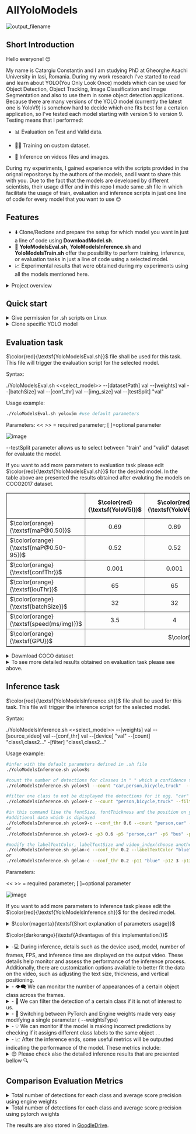 # AllYoloModels
![output_filename](https://github.com/CostiCatargiu/AllYoloModels/assets/70476115/a8979dcb-2bb6-4f15-b4f9-10b3f99a7452)



## Short Introduction
Hello everyone! 😊

My name is Catargiu Constantin and I am studying PhD at Gheorghe Asachi University in Iasi, Romania. During my work research I've started to read and learn about YOLO(You Only Look Once) models which can be used for Object Detection, Object  Tracking, Image Classification and Image Segmentation and also to use them in some object detection applications. Because there are many versions of the YOLO model (currently the latest one is YoloV9) is somehow hard to decide which one fits best for a certaion application, so I've tested each model starting with version 5 to version 9. Testing means that I performed:

  - 📊 Evaluation on Test and Valid data.
  
  - 🏋️‍♂️ Training on custom dataset.
  
  - 🧠 Inference on videos files and images.

During my experiments, I gained experience with the scripts provided in the orignal repositorys by the authors of the models, and I want to share this with you. Due to the fact that the models are developed by different scientists, their  usage differ and in this repo I made same .sh file in which facilitate the usage of train, evaluation and inference scripts in just one line of code for every model that you want to use 😊

## Features

- ⬇️ Clone/Reclone and prepare the setup for which model you want in just a line of code using **DownloadModel.sh**.
- 🔧 **YoloModelsEval.sh**, **YoloModelsInference.sh** and **YoloModelsTrain.sh** offer the possibility to perform training, inference, or evaluation tasks in just a line of code using a selected model.
- 📈  Experimental results that were obtained during my experiments using all the models mentioned here.

<details>
  <summary>Project overview</summary>
After this repository is cloned the structure of the project will look like in the images bellow with the mention that the **YoloModels** directory is empty because no model is cloned there.

![image](https://github.com/CostiCatargiu/AllYoloModels/assets/70476115/76f8e45a-f182-48ff-860e-bf4094b66c2b) ![image](https://github.com/CostiCatargiu/AllYoloModels/assets/70476115/4aab8c84-1748-40bc-a399-fdecd570a6eb)

</details>

## Quick start

<details>
    <summary>Give permission for .sh scripts on Linux</summary>

  ```bash
  chmod +X DownloadModel.sh
  chmod +X YoloModelsEval.sh
  chmod +X YoloModelsInference.sh
  chmod +X YoloModelsTrain.sh

  ```

</details>

<details>
  <summary>Clone specific YOLO model</summary>
  
  To clone a specifi yolo model $\color{magenta}{\textsf{DownloadModel.sh}}$ is used that requires on parameter from the list  $\color{orange}{\textsf{(yolov5, yolov6, yolov7, yolov8, yolov9)}}$.
  
  ```bash
  ./DownloadModel.sh yolov5
  ```

Notice that first you clone the model, $\color{magenta}{\textsf{requirements.txt}}$ for it will be also installed.
After the model is cloned it will appear in $\color{magenta}{\textsf{YoloModels}}$ directory. If the model is already there and the script is executed a message will appear and ask if we want to reclone or no.

![image](https://github.com/CostiCatargiu/AllYoloModels/assets/70476115/ac73a342-45ef-4668-a298-0d481387bc18)

</details>


## Evaluation task

 $\color{red}{\textsf{YoloModelsEval.sh}}$ file shall be used for this task. This file will trigger the evaluation script for the selected model.

Syntax:

./YoloModelsEval.sh  <<select_model>> --[datasetPath] val --[weights] val --[batchSize] val --[conf_thr] val --[img_size] val --[testSplit] "val"

Usage example:
  ```bash
 ./YoloModelsEval.sh yolov5m #use default parameters
```
Parameters: 
 << >> = required parameter; [ ]=optional parameter

 ![image](https://github.com/CostiCatargiu/AllYoloModels/assets/70476115/2cf3f3c5-df09-402a-9194-ace8c400eb05)

 --testSplit parameter allows us to select between "train" and "valid" dataset for evaluate the model.

If you want to add more parameters to evaluation task please edit $\color{red}{\textsf{YoloModelsEval.sh}}$ for the desired model. In the table above are presented the results obtained after evaluting the models on COCO2017 dataset.  

<table border="1">
  <tr>
    <th></th>
    <th align="center">$\color{red}{\textsf{YoloV5l}}$</th>
    <th align="center">$\color{red}{\textsf{YoloV6l}}$</th>
    <th align="center">$\color{red}{\textsf{YoloV7}}$</th>
    <th align="center">$\color{red}{\textsf{YoloV8l}}$</th>
    <th align="center">$\color{red}{\textsf{YoloV9-e}}$</th>
    <th align="center">$\color{red}{\textsf{YoloV9-gelan-e}}$</th>

  </tr>
  <tr>
    <td>$\color{orange}{\textsf{maP@0.50}}$</td>
    <td align="center">0.69</td>
    <td align="center">0.69</td>
    <td align="center">0.69</td>
    <td align="center">0.71</td>
    <td align="center">0.73</td>
    <td align="center">0.72</td>

  </tr>
    <tr>
    <td>$\color{orange}{\textsf{maP@0.50-95}}$</td>
    <td align="center">0.52</td>
    <td align="center">0.52</td>
    <td align="center">0.50</td>
    <td align="center">0.57</td>
    <td align="center">0.56</td>
    <td align="center">0.55</td>
    
  </tr>
  
  <tr>
    <td>$\color{orange}{\textsf{confThr}}$</td>
    <td align="center">0.001</td>
    <td align="center">0.001</td>
    <td align="center">0.001</td>
    <td align="center">0.001</td>
    <td align="center">0.001</td>
    <td align="center">0.001</td>

  </tr>
  <tr>
    <td>$\color{orange}{\textsf{iouThr}}$</td>
    <td align="center">65</td>
    <td align="center">65</td>
    <td align="center">65</td>
    <td align="center">65</td>
    <td align="center">65</td>
    <td align="center">65</td>
  </tr>
    <tr>
    <td>$\color{orange}{\textsf{batchSize}}$</td>
    <td align="center">32</td>
    <td align="center">32</td>
    <td align="center">32</td>
    <td align="center">32</td>
    <td align="center">32</td>
    <td align="center">32</td>
  </tr>
    <tr>
    <td>$\color{orange}{\textsf{speed(ms/img)}}$</td>
    <td align="center">3.5</td>
    <td align="center">4</td>
    <td align="center">4.4</td>
    <td align="center">4</td>
    <td align="center">9.2</td>
    <td align="center">8</td>

  </tr>
  <tr>
    <td>$\color{orange}{\textsf{GPU}}$</td>
    <td colspan="7" align="center" >$\color{green}{\textsf{NVIDIA GeForce RTX 4090, 24209MiB}}$</td>
  </tr>
  
</table>

<details>
  <summary>Dowmload COCO dataset</summary>

To download COCO dataset you can use $\color{red}{\textsf{Utility/DatasetDownloadScripts/getcoco.sh}}$ .

The dataset will be downloaded in $\color{red}{\textsf{Utility/COCOdatasets}}$.

Please note that the labels for the testing set are not available, or at least I didn't find them. Another observation is that for YoloV6, we need to use bounding box format labels instead of polygon format labels for the evaluation task.

In the **get_coco.sh** script, we can select between downloading the train, test, valid, and segment data. By default, all datasets will be downloaded.

The YAML file for COCO dataset is located at path $\color{red}{\textsf{Utility/YAMLconfigs/coco.yaml}}$

Dataset size is around 27GB ( 5000 valid images, 40 670 test images and 118 287 train images)
</details>

<details>
  <summary>To see more detailed results obtained on evaluation task please see above.</summary>


<details>
  <summary>Evaluation on COCO dataset using yolov5l </summary>

![image](https://github.com/CostiCatargiu/AllYoloModels/assets/70476115/3993b392-1120-480a-ade3-823087e5e1e1)


</details>

<details>
  <summary>Evaluation on COCO dataset using yolov6l </summary>

![image](https://github.com/CostiCatargiu/AllYoloModels/assets/70476115/b001d8d6-bff8-4a23-bb70-bebd7420bd96)

![image](https://github.com/CostiCatargiu/AllYoloModels/assets/70476115/46c44ab4-03b2-4313-bbc9-44ec6ba20c53)

</details>


<details>
  <summary>Evaluation on COCO dataset using yolov7 </summary>

![image](https://github.com/CostiCatargiu/AllYoloModels/assets/70476115/5eb42bbf-2647-4fa3-b9b6-e17b928d34ea)

![image](https://github.com/CostiCatargiu/AllYoloModels/assets/70476115/b73ccf56-b06d-484b-ab70-ec0ea560dfaf)

</details>


<details>
  <summary>Evaluation on COCO dataset using yolov8l </summary>
  
  ![image](https://github.com/CostiCatargiu/AllYoloModels/assets/70476115/df790ffa-62d5-4ccf-a07d-6943d733b5f7)

![image](https://github.com/CostiCatargiu/AllYoloModels/assets/70476115/069538f6-fa61-462f-bcb9-f95a871dca38)


</details>

<details>
  <summary>Evaluation on COCO dataset using yolov9-e </summary>

![image](https://github.com/CostiCatargiu/AllYoloModels/assets/70476115/cb58d821-0462-4c93-93f6-e110cdf0582e)

</details>

<details>
  <summary>Evaluation on COCO dataset using yolov9_gelan-e </summary>

![image](https://github.com/CostiCatargiu/AllYoloModels/assets/70476115/451f47b8-ca6a-40b8-ac9b-5e5ef451738f)

</details>

</details>

## Inference task

 $\color{red}{\textsf{YoloModelsInference.sh}}$ file shall be used for this task. This file will trigger the inference script for the selected model.

Syntax:

./YoloModelsInference.sh  <<select_model>> --[weights] val --[source_video] val --[conf_thr] val --[device] "val" --[count] "class1,class2..." -[filter] "class1,class2..."

Usage example:
  ```bash
#infer with the default parameters defined in .sh file
 ./YoloModelsInference.sh yolov8s

 #count the number of detections for classes in " " which a confidence threshold of 0.5
 ./YoloModelsInference.sh yolov5l --count "car,person,bicycle,truck"  --conf_thr 0.5

#filter one class to not be displayed the detections for it egg. "car" class
 ./YoloModelsInference.sh yolov9-c --count "person,bicycle,truck" --filter "car"  --conf_thr 0.5

#in this command line the fontSize, fontThickness and the position on y_axes are configured for a better appearence in the image of the
#additional data which is diplayed 
./YoloModelsInference.sh yolov9-c --conf_thr 0.6 --count "person,car" --filter "bus" --fontSize 1 --fontThickness 3 --ypos 50
or
./YoloModelsInference.sh yolov9-c -p3 0.6 -p5 "person,car" -p6 "bus" -p7 1 -p8 3 -p9 50

#modify the labelTextColor, labelTextSize and video_index(choose another video for inference from the list)
./YoloModelsInference.sh gelan-c --conf_thr 0.2 --labelTextColor "blue" --labelTextSize 3 --video_index 4
or
./YoloModelsInference.sh gelan-c --conf_thr 0.2 -p11 "blue" -p12 3 -p13 4

```
Parameters: 

 << >> = required parameter; [ ]=optional parameter
 
![image](https://github.com/CostiCatargiu/AllYoloModels/assets/70476115/c67eaced-bf55-413e-9ad3-b2e68eba63f4)

If you want to add more parameters to inference task please edit the $\color{red}{\textsf{YoloModelsInference.sh}}$ for the desired model.


<details>
  <summary>$\color{magenta}{\textsf{Short explanation of parameters usage}}$</summary>
  

The image above shows a variety of parameters available for selection, depending on what we aim to achieve in the inference task.
1. $\color{orange}{\textsf{model}}$: the only mandatory parameter required to initiate the inference process. It specifies the version of the YOLO model to be used for the inference task. The available options for this parameter are shown in the image above. All subsequent parameters are optional, and default values will be used if they are not provided.
   
2. $\color{orange}{\textsf{-p1 || --weights}}$: This parameter specifies the path to the weights that wiil be used for the inference. Default value for this:  $\color{blue}{\textsf{/ExperimentalResults/YoloV.../weights/<model>.pt}}$.

3. $\color{orange}{\textsf{p2 || --source video}}$: This parameter specifies the path to the video that will be used for inference. To simplify the selection of the desired video for inference, all files have been placed in a specific directory. From there, one can choose a video by indicating its index in the list (the image above displays all my test videos along with their respective indexes). The index of the video is specified using the next parameter.

4. $\color{orange}{\textsf{-p3 || --video index}}$: This parameter is used to indicate the list index of the video that will be used for inference.

5. $\color{orange}{\textsf{-p4 || --conf thr}}$: This parameter is used to set the cofindence threshold for the detection. Will be processed only the predictions with a precision greater than this threshold.

6. $\color{orange}{\textsf{-p5 || --device}}$: This parameter indicates the devide which will be used for the inference. We can choose 0 for GPU or "cpu".

7. $\color{orange}{\textsf{-p6 || --count}}$: This parameter is essentially a list where you can specify certain classes that the model was trained on. Using this parameter allows you to count and display the number of detections for the specified classes in each frame. By default this option is disabled.

8. $\color{orange}{\textsf{-p7 || --filter}}$: This parameter is essentially a list where you can specify certain classes that the model was trained on. Using this parameter allows you to exclude the specified classes from being displayed in the inference output. By default, this option is disabled.

9. $\color{orange}{\textsf{-p8 || --fontSize}}$: This parameter allows you to configure the text dimensions of the information displayed during video inference. This is useful because video resolutions can vary, and the text may be too small or too large depending on the resolution.

10. $\color{orange}{\textsf{-p9 || --fontThickness}}$: Similar to the previous parameter.

11.  $\color{orange}{\textsf{-p10 || --ypos}}$: This parameter is related to -p8 and -p9 and allows you to modify the distance between lines of displayed information to better fit within the image.

12. $\color{orange}{\textsf{-p11 || --thr metric}}$: This parameter sets a threshold for the metrics calculated after the inference process, based on the number of predictions per class and their confidence levels. Upon completion of the inference, a txt file with two tables will be generated: one displaying the number of predictions and their average precision for each class with a confidence greater than this threshold, and a second table with the same information for predictions with a confidence below this threshold.

13. $\color{orange}{\textsf{-p12 || --labelTextColor}}$: This parameter allows you to change the label text color, which can be useful when the text color is hard to distinguish from the background.

14. $\color{orange}{\textsf{-p13 || --labelTextSize}}$: This parameter allows you to adjust the label text size, which can be useful for different video resolutions where the text on certain labels may not be clearly visible.

</details>

$\color{darkorange}{\textsf{Advantages of this implementation:}}$

<details>
  <summary> -💻 During inference, details such as the device used, model, number of frames, FPS, and inference time are displayed on the output video. These details help monitor and assess the performance of the inference process. Additionally, there are customization options available to better fit the data on the video, such as adjusting the text size, thickness, and vertical positioning. </summary>

  ```bash
./YoloModelsInference.sh yolov8m --conf_thr 0.45 --count "car,person,bus,bicycle"  --labelTextColor "white" --fontSize 2 --fontThickness 2 --ypos 60 --video_index 15 --labelTextSize 2  --thr_metric 0.6
  ```
![image](https://github.com/CostiCatargiu/AllYoloModels/assets/70476115/ba75d996-1c6e-41bd-80de-42c3d3b9e0fd)

</details>


<details>
  <summary> - 👁️‍🗨️ We can monitor the number of appearances of a certain object class across the frames. </summary>
  
![image](https://github.com/CostiCatargiu/AllYoloModels/assets/70476115/a8d2612f-b584-48ff-8bc7-fb2da7ff501a)

</details>

  <details>
  <summary> - 🚫 We can filter the detection of a certain class if it is not of interest to us. </summary>
    
![image](https://github.com/CostiCatargiu/AllYoloModels/assets/70476115/22e8d381-8147-442e-a5b2-d47521270cc2)

</details>
  <details>
  <summary> - 🚀 Switching between PyTorch and Engine weights made  very easy modifying a single parameter ( --weightsType)  </summary>

  ```bash
#engine weights
./YoloModelsInference.sh yolov5m --video_index 1 --fontSize 1.8 --fontThickness 3 --ypos 50 --initialypos 20 --labelTextColor "white" --labelTextSize 6 --weightsType engine  --count "car,person,bicycle,bus,traffic light" 
 ```
![image](https://github.com/CostiCatargiu/AllYoloModels/assets/70476115/920384ff-3cab-4384-8bc7-3b82b62e5ec5)

  ```bash
#engine weights
./YoloModelsInference.sh yolov5m --video_index 1 --fontSize 1.8 --fontThickness 3 --ypos 50 --initialypos 20 --labelTextColor "white" --labelTextSize 6 --weightsType pytorch  --count "car,person,bicycle,bus,traffic light" 
 ```

![image](https://github.com/CostiCatargiu/AllYoloModels/assets/70476115/90b160c8-b631-48f5-935a-06eb5afaae64)

</details>

  <details>
  <summary> - 💡 We can monitor if the model is making incorrect predictions by checking if it assigns different class labels to the same object . . </summary>

Parameters:
 --nrCompareFrames=4 (default) 
 --boxSimilarity=5 (default)
 
In this example the model is making a missmatch between bycile and motorcycle.
  
![image](https://github.com/CostiCatargiu/AllYoloModels/assets/70476115/017ecffd-888c-417f-9743-0a8688b149b3)

![image](https://github.com/CostiCatargiu/AllYoloModels/assets/70476115/b41465e0-1e6b-4bbc-b100-062bb1176943)

![image](https://github.com/CostiCatargiu/AllYoloModels/assets/70476115/0c62f06b-3c2f-423e-be55-1d6e4d828640)

</details>
  <details>
  <summary>  - 📈 After the inference ends, some useful metrics will be outputted indicating the performance of the model. These metrics include: </summary>
    
    a. The total number of objects detected for all classes in the video.

    b. The total number of detections for each class over the frames.
        
    c. The average precision for each class over the frames.
    
    d. The average FramesPerSecond (FPS).

    e. The time for inference process.
These metrics are saved in TXT format and are automatically stored after each inference task at the following path: egg. $\color{darkorange}{\textsf{ExperimentalRresults/YoloV9/inferGelan/exp28/gelan-c.txt}}$

  <details>
  <summary> gelan-m.txt </summary>
    
![image](https://github.com/CostiCatargiu/AllYoloModels/assets/70476115/0dab65ca-873a-490c-9e65-b273d0ea7b97)
  </details>
  
  <details>
  <summary> yolov8m.txt </summary>
    
![image](https://github.com/CostiCatargiu/AllYoloModels/assets/70476115/f87050e1-6e49-4376-abe2-aa3a1aecdf16)

    
  </details>

  <details>
  <summary>yolov10b.txt </summary>
    
![image](https://github.com/CostiCatargiu/AllYoloModels/assets/70476115/c5bc660a-034c-48b6-af20-bc4e178e9eb0)
  </details>


Additionally, there's an option to create a separate TXT file that compares the results obtained from each model after inference.The key advantage of this new TXT file is that it structures the data into tables, enabling straightforward and efficient comparison of performance across different models. This tabular arrangement simplifies the analysis, allowing users to quickly assess and contrast the effectiveness of each model based on two metrics: average precision per class and total number of detection per class. This organized format is especially beneficial for identifying the most suitable model for specific tasks or environments.

To generate this new metric we need to follow 2 steps:
1. Put the .txt files that you want to compare at the following path: $\color{darkorange}{\textsf{ExperimentalResults/Metrics/}}$
2. Execute the .py script:  $\color{darkorange}{\textsf{Utils/Scripts/generatemetric.py}}$. The script will generate a $\color{darkorange}{\textsf{Utils/Scripts/metric.txt}}$ file that contains the compared data for the models selected. 

![image](https://github.com/CostiCatargiu/AllYoloModels/assets/70476115/b24d2eb6-a96e-4e34-ba1a-6bb5d1246747)


![image](https://github.com/CostiCatargiu/AllYoloModels/assets/70476115/b763f625-ee66-4279-853f-c3178e562459)


</details>


</details>

  <details>
  <summary> 😊 Please check also the detailed inference results that are presented bellow 🔍 </summary>

<details>
  <summary> Compariston between results obtained after inference on video using all 6 models </summary>

<table border="1">
  <tr>
    <th></th>
    <th align="center">$\color{red}{\textsf{classes}}$</th>
    <th align="center">$\color{red}{\textsf{YoloV5l}}$</th>
    <th align="center">$\color{red}{\textsf{YoloV6l}}$</th>
    <th align="center">$\color{red}{\textsf{YoloV7}}$</th>
    <th align="center">$\color{red}{\textsf{YoloV8l}}$</th>
    <th align="center">$\color{red}{\textsf{YoloV9-c}}$</th>
    <th align="center">$\color{red}{\textsf{YoloV9-gelan-c}}$</th>
  </tr>

  <tr>
    <td>$\color{orange}{\textsf{nrDetects}}$</td>
    <td>$\color{orange}{\textsf{person}}$</td>
    <td align="center">9779</td>
    <td align="center">10385</td>
    <td align="center">10962</td>
    <td align="center">9924</td>
    <td align="center">10009</td>
    <td align="center">13342</td>
  </tr>
    <tr>
    <td>$\color{orange}{\textsf{avgConf}}$</td>
    <td>$\color{orange}{\textsf{person}}$</td>
    <td align="center">0.55</td>
    <td align="center">0.67</td>
    <td align="center">0.57</td>
    <td align="center">0.68</td>
    <td align="center">0.58</td>
    <td align="center">0.59</td>
  </tr>
  <tr>
    <td>$\color{orange}{\textsf{nrDetects}}$</td>
    <td>$\color{orange}{\textsf{bicycle}}$</td>
    <td align="center">1909</td>
    <td align="center">1656</td>
    <td align="center">1984</td>
    <td align="center">1567</td>
    <td align="center">1361</td>
    <td align="center">2644</td>
  </tr>
    <tr>
    <td>$\color{orange}{\textsf{avgConf}}$</td>
    <td>$\color{orange}{\textsf{bicycle}}$</td>
    <td align="center">0.60</td>
    <td align="center">0.83</td>
    <td align="center">0.65</td>
    <td align="center">0.54</td>
    <td align="center">0.65</td>
    <td align="center">0.68</td>
  </tr>
  <tr>
    <td>$\color{orange}{\textsf{nrDetects}}$</td>
    <td>$\color{orange}{\textsf{car}}$</td>
    <td align="center">16668</td>
    <td align="center">14124</td>
    <td align="center">13396</td>
    <td align="center">13482</td>
    <td align="center">13514</td>
    <td align="center">15156</td>
  </tr>
    <tr>
    <td>$\color{orange}{\textsf{avgConf}}$</td>
    <td>$\color{orange}{\textsf{car}}$</td>
    <td align="center">0.71</td>
    <td align="center">0.70</td>
    <td align="center">0.76</td>
    <td align="center">0.75</td>
    <td align="center">0.74</td>
    <td align="center">0.76</td>
  </tr>
    <tr>
    <td>$\color{orange}{\textsf{nrDetects}}$</td>
    <td>$\color{orange}{\textsf{truck}}$</td>
    <td align="center">2586</td>
    <td align="center">4664</td>
    <td align="center">5880</td>
    <td align="center">4167</td>
    <td align="center">4710</td>
    <td align="center">6391</td>
  </tr>
    <tr>
    <td>$\color{orange}{\textsf{avgConf}}$</td>
    <td>$\color{orange}{\textsf{truck}}$</td>
    <td align="center">0.88</td>
    <td align="center">0.75</td>
    <td align="center">0.89</td>
    <td align="center">0.73</td>
    <td align="center">0.86</td>
    <td align="center">0.86</td>
  </tr>
    <tr>
    <td>$\color{orange}{\textsf{nrDetects}}$</td>
    <td>$\color{orange}{\textsf{bus}}$</td>
    <td align="center">2008</td>
    <td align="center">2175</td>
    <td align="center">1534</td>
    <td align="center">1919</td>
    <td align="center">1712</td>
    <td align="center">1660</td>
  </tr>
    <tr>
    <td>$\color{orange}{\textsf{avgConf}}$</td>
    <td>$\color{orange}{\textsf{bus}}$</td>
    <td align="center">0.85</td>
    <td align="center">0.83</td>
    <td align="center">0.86</td>
    <td align="center">0.79</td>
    <td align="center">0.83</td>
    <td align="center">0.83</td>
  </tr>
      <tr>
    <td>$\color{orange}{\textsf{nrDetects}}$</td>
    <td>$\color{orange}{\textsf{traffic light}}$</td>
    <td align="center">1272</td>
    <td align="center">861</td>
    <td align="center">1456</td>
    <td align="center">918</td>
    <td align="center">1007</td>
    <td align="center">3278</td>
  </tr>
    <tr>
    <td>$\color{orange}{\textsf{avgConf}}$</td>
    <td>$\color{orange}{\textsf{traffic light}}$</td>
    <td align="center">0.90</td>
    <td align="center">0.78</td>
    <td align="center">0.92</td>
    <td align="center">0.61</td>
    <td align="center">0.89</td>
    <td align="center">0.90</td>
  </tr>
      <tr>
    <td>$\color{orange}{\textsf{nrDetects}}$</td>
    <td>$\color{orange}{\textsf{motorcycle}}$</td>
    <td align="center">703</td>
    <td align="center">194</td>
    <td align="center">334</td>
    <td align="center">349</td>
    <td align="center">84</td>
    <td align="center">1640</td>
  </tr>
    <tr>
    <td>$\color{orange}{\textsf{avgConf}}$</td>
    <td>$\color{orange}{\textsf{motorcycle}}$</td>
    <td align="center">0.83</td>
    <td align="center">0.7</td>
    <td align="center">0.86</td>
    <td align="center">0.56</td>
    <td align="center">0.79</td>
    <td align="center">0.82</td>
  </tr>
      <tr>
    <td>$\color{orange}{\textsf{nrDetects}}$</td>
    <td>$\color{orange}{\textsf{backpack}}$</td>
    <td align="center">134</td>
    <td align="center">0</td>
    <td align="center">8</td>
    <td align="center">7</td>
    <td align="center">1</td>
    <td align="center">139</td>
  </tr>
    <tr>
    <td>$\color{orange}{\textsf{avgConf}}$</td>
    <td>$\color{orange}{\textsf{backpack}}$</td>
    <td align="center">0.90</td>
    <td align="center">0.00</td>
    <td align="center">0.93</td>
    <td align="center">0.54</td>
    <td align="center">0.91</td>
    <td align="center">0.91</td>
  </tr>
        <tr>
    <td>$\color{orange}{\textsf{nrDetects}}$</td>
    <td>$\color{orange}{\textsf{stop sign}}$</td>
    <td align="center">274</td>
    <td align="center">74</td>
    <td align="center">16</td>
    <td align="center">0</td>
    <td align="center">0.72</td>
    <td align="center">112</td>
  </tr>
    <tr>
    <td>$\color{orange}{\textsf{avgConf}}$</td>
    <td>$\color{orange}{\textsf{stops sign}}$</td>
    <td align="center">0.89</td>
    <td align="center">0.7</td>
    <td align="center">0.91</td>
    <td align="center">0.00</td>
    <td align="center">0.72</td>
    <td align="center">0.91</td>
  </tr>
    <tr>
    <td>$\color{orange}{\textsf{nrDetects}}$</td>
    <td>$\color{orange}{\textsf{suitcase}}$</td>
    <td align="center">0</td>
    <td align="center">0</td>
    <td align="center">0</td>
    <td align="center">0</td>
    <td align="center">0</td>
    <td align="center">41</td>
  </tr>
    <tr>
    <td>$\color{orange}{\textsf{avgConf}}$</td>
    <td>$\color{orange}{\textsf{suitcase}}$</td>
    <td align="center">0.00</td>
    <td align="center">0.00</td>
    <td align="center">0.00</td>
    <td align="center">0.00</td>
    <td align="center">0.00</td>
    <td align="center">0.92</td>
  </tr>
      <tr>
    <td>$\color{orange}{\textsf{nrDetects}}$</td>
    <td>$\color{orange}{\textsf{potted plant}}$</td>
    <td align="center">14</td>
    <td align="center">0</td>
    <td align="center">0</td>
    <td align="center">6</td>
    <td align="center">0.72</td>
    <td align="center">1</td>
  </tr>
    <tr>
    <td>$\color{orange}{\textsf{avgConf}}$</td>
    <td>$\color{orange}{\textsf{potted plant}}$</td>
    <td align="center">0.89</td>
    <td align="center">0.00</td>
    <td align="center">0.00</td>
    <td align="center">0.54</td>
    <td align="center">0.00</td>
    <td align="center">0.92</td>
  </tr>
        <tr>
    <td>$\color{orange}{\textsf{nrDetects}}$</td>
    <td>$\color{orange}{\textsf{bird}}$</td>
    <td align="center">3</td>
    <td align="center">0</td>
    <td align="center">0</td>
    <td align="center">0</td>
    <td align="center">0</td>
    <td align="center">11</td>
  </tr>
    <tr>
    <td>$\color{orange}{\textsf{avgConf}}$</td>
    <td>$\color{orange}{\textsf{bird}}$</td>
    <td align="center">0.89</td>
    <td align="center">0.00</td>
    <td align="center">0.00</td>
    <td align="center">0.00</td>
    <td align="center">0.00</td>
    <td align="center">0.92</td>
  </tr>
        <tr>
    <td>$\color{orange}{\textsf{nrDetects}}$</td>
    <td>$\color{orange}{\textsf{handbag}}$</td>
    <td align="center">2</td>
    <td align="center">39</td>
    <td align="center">127</td>
    <td align="center">4</td>
    <td align="center">40</td>
    <td align="center">143</td>
  </tr>
    <tr>
    <td>$\color{orange}{\textsf{avgConf}}$</td>
    <td>$\color{orange}{\textsf{handbag}}$</td>
    <td align="center">0.89</td>
    <td align="center">0.63</td>
    <td align="center">0.92</td>
    <td align="center">0.53</td>
    <td align="center">0.89</td>
    <td align="center">0.91</td>
  </tr>
      <tr>
    <td>$\color{orange}{\textsf{nrDetects}}$</td>
    <td>$\color{orange}{\textsf{train}}$</td>
    <td align="center">4</td>
    <td align="center">0</td>
    <td align="center">0</td>
    <td align="center">0</td>
    <td align="center">0.72</td>
    <td align="center">0</td>
  </tr>
    <tr>
    <td>$\color{orange}{\textsf{avgConf}}$</td>
    <td>$\color{orange}{\textsf{train}}$</td>
    <td align="center">0.86</td>
    <td align="center">0.00</td>
    <td align="center">0.00</td>
    <td align="center">0.00</td>
    <td align="center">0.00</td>
    <td align="center">0.00</td>
  </tr>
        <tr>
    <td colspan="2" align="center" >$\color{ORANGE}{\textsf{Total detections}}$</td>
    <td align="center">35356</td>
    <td align="center">34622</td>
    <td align="center">34897</td>
    <td align="center">32363</td>
    <td align="center">32439</td>
    <td align="center">44549</td>  
    </tr>
      <tr>
    <td colspan="2" align="center" >$\color{ORANGE}{\textsf{Average FPS}}$</td>
    <td align="center">216</td>
    <td align="center">136</td>
    <td align="center">285</td>
    <td align="center">150</td>
    <td align="center">107</td>
    <td align="center">75</td>  
    </tr>
  <tr>
    <td colspan="2" align="center" >$\color{orange}{\textsf{GPU}}$</td>
    <td colspan="7" align="center" >$\color{green}{\textsf{NVIDIA GeForce RTX 4090, 24209MiB}}$</td>
  </tr>
  
</table>

</details>

<details>
  <summary> Inference on video using yolov5m engine and pytorch weights </summary>

  ```bash
#engine weights
./YoloModelsInference.sh yolov5m --video_index 1 --fontSize 1.8 --fontThickness 3 --ypos 50 --initialypos 20 --labelTextColor "white" --labelTextSize 6 --weightsType engine  --count "car,person,bicycle,bus,traffic light" 
 ```
![image](https://github.com/CostiCatargiu/AllYoloModels/assets/70476115/45b842e3-758b-4afe-9ae3-36125846cb7b)


![image](https://github.com/CostiCatargiu/AllYoloModels/assets/70476115/54e9df06-f6c9-401b-9efe-6ce78c932e4f)

  ```bash
#pytorch weights
 ./YoloModelsInference.sh yolov5m --video_index 1 --fontSize 1.8 --fontThickness 3 --ypos 50 --initialypos 20 --labelTextColor "white" --labelTextSize 6 --weightsType pytorch  --count "car,person,bicycle,bus,traffic light" 
 ```

![image](https://github.com/CostiCatargiu/AllYoloModels/assets/70476115/79ad0b6d-8484-401b-9185-5dd2554104a3)

![image](https://github.com/CostiCatargiu/AllYoloModels/assets/70476115/d862cf11-e130-4653-bd95-6d8b1bcb17af)

</details>


<details>
  <summary> Inference on video using yolov6s engine and pytorch weights </summary>

  ```bash
#engine weights
./YoloModelsInference.sh yolov6s --video_index 1 --fontSize 1.8 --fontThickness 3 --ypos 50 --initialypos 20 --labelTextColor "white" --labelTextSize 6 --weightsType engine  --count "car,person,bicycle,bus,traffic light" 
 ```
![image](https://github.com/CostiCatargiu/AllYoloModels/assets/70476115/45b842e3-758b-4afe-9ae3-36125846cb7b)


![image](https://github.com/CostiCatargiu/AllYoloModels/assets/70476115/344845ae-bd2b-42d3-a297-d34050492367)

  ```bash
#pytorch weights
 ./YoloModelsInference.sh yolov6m --video_index 1 --fontSize 1.8 --fontThickness 3 --ypos 50 --initialypos 20 --labelTextColor "white" --labelTextSize 6 --weightsType pytorch  --count "car,person,bicycle,bus,traffic light" 
 ```

![image](https://github.com/CostiCatargiu/AllYoloModels/assets/70476115/79ad0b6d-8484-401b-9185-5dd2554104a3)

![image](https://github.com/CostiCatargiu/AllYoloModels/assets/70476115/82f32130-cbbd-438f-be8e-0f65145e5f95)

</details>


<details>
  <summary> Inference on video using yolov7 engine and pytorch weights </summary>

  ```bash
#engine weights
./YoloModelsInference.sh yolov7 --video_index 1 --fontSize 1.8 --fontThickness 3 --ypos 50 --initialypos 20 --labelTextColor "white" --labelTextSize 6 --weightsType engine  --count "car,person,bicycle,bus,traffic light" 
 ```
![image](https://github.com/CostiCatargiu/AllYoloModels/assets/70476115/7f851c87-c7f3-4583-9ffc-fb5eaa28b142)


![image](https://github.com/CostiCatargiu/AllYoloModels/assets/70476115/36951eb1-cb46-4308-99b8-f93c3a7e4fd2)

  ```bash
#pytorch weights
 ./YoloModelsInference.sh yolov7 --video_index 1 --fontSize 1.8 --fontThickness 3 --ypos 50 --initialypos 20 --labelTextColor "white" --labelTextSize 6 --weightsType pytorch  --count "car,person,bicycle,bus,traffic light" 
 ```

![image](https://github.com/CostiCatargiu/AllYoloModels/assets/70476115/f9fa971f-a28e-4c98-885b-19890cc471b0)

![image](https://github.com/CostiCatargiu/AllYoloModels/assets/70476115/a9ff4153-b846-4866-88b2-160b7cacd8bc)

</details>

<details>
  <summary> Inference on video using yolov8m engine and pytorch weights </summary>

  ```bash
#engine weights
./YoloModelsInference.sh yolov8m --video_index 1 --fontSize 1.8 --fontThickness 3 --ypos 50 --initialypos 20 --labelTextColor "white" --labelTextSize 6 --weightsType engine  --count "car,person,bicycle,bus,traffic light" 
 ```
![image](https://github.com/CostiCatargiu/AllYoloModels/assets/70476115/8d37da0d-a60c-4f1c-ae91-7ef350c76151)

![image](https://github.com/CostiCatargiu/AllYoloModels/assets/70476115/067de1c9-2dc6-454e-8529-141e8c182323)

  ```bash
#pytorch weights
 ./YoloModelsInference.sh yolov8m --video_index 1 --fontSize 1.8 --fontThickness 3 --ypos 50 --initialypos 20 --labelTextColor "white" --labelTextSize 6 --weightsType pytorch  --count "car,person,bicycle,bus,traffic light" 
 ```

![image](https://github.com/CostiCatargiu/AllYoloModels/assets/70476115/ee8e3011-c189-47d9-ae71-2181373ccc4b)

![image](https://github.com/CostiCatargiu/AllYoloModels/assets/70476115/191d3a7f-0a39-4983-adf6-22a8de5ed9b6)

</details>

<details>
  <summary> Inference on video using yolov9-m engine and pytorch weights </summary>

  ```bash
#engine weights
./YoloModelsInference.sh yolov9-m --video_index 1 --fontSize 1.8 --fontThickness 3 --ypos 50 --initialypos 20 --labelTextColor "white" --labelTextSize 6 --weightsType engine  --count "car,person,bicycle,bus,traffic light" 
 ```
![image](https://github.com/CostiCatargiu/AllYoloModels/assets/70476115/90061c46-6542-4bec-bd44-3db13ad46838)


![image](https://github.com/CostiCatargiu/AllYoloModels/assets/70476115/df46363a-7699-4546-90a8-e8f06b8fe671)

  ```bash
#pytorch weights
 ./YoloModelsInference.sh yolov9-m --video_index 1 --fontSize 1.8 --fontThickness 3 --ypos 50 --initialypos 20 --labelTextColor "white" --labelTextSize 6 --weightsType pytorch  --count "car,person,bicycle,bus,traffic light" 
 ```

![image](https://github.com/CostiCatargiu/AllYoloModels/assets/70476115/2cae4226-9725-49b6-9c92-1f616ee5f146)

![image](https://github.com/CostiCatargiu/AllYoloModels/assets/70476115/df916696-7233-4e46-97d0-50f13b0f6a1a)

</details>

<details>
  <summary> Inference on video using gelan-m engine and pytorch weights </summary>

  ```bash
#engine weights
./YoloModelsInference.sh gelan-m --video_index 1 --fontSize 1.8 --fontThickness 3 --ypos 50 --initialypos 20 --labelTextColor "white" --labelTextSize 6 --weightsType engine  --count "car,person,bicycle,bus,traffic light" 
 ```
![image](https://github.com/CostiCatargiu/AllYoloModels/assets/70476115/85338f36-725e-4a94-bfc9-c00ee65ff2a5)


![image](https://github.com/CostiCatargiu/AllYoloModels/assets/70476115/97c1ceb7-5716-4469-ab5e-cdb4a16f5b49)

  ```bash
#pytorch weights
 ./YoloModelsInference.sh gelan-m --video_index 1 --fontSize 1.8 --fontThickness 3 --ypos 50 --initialypos 20 --labelTextColor "white" --labelTextSize 6 --weightsType pytorch  --count "car,person,bicycle,bus,traffic light" 
 ```

![image](https://github.com/CostiCatargiu/AllYoloModels/assets/70476115/a3a06584-9ab3-4aed-ae41-81ed4f2056be)

![image](https://github.com/CostiCatargiu/AllYoloModels/assets/70476115/247261c8-5002-4892-b705-66a5027665f4)

</details>


<details>
  <summary> Inference on video using yolov10b engine and pytorch weights </summary>

  ```bash
#engine weights
./YoloModelsInference.sh yolov10b --video_index 1 --fontSize 1.8 --fontThickness 3 --ypos 50 --initialypos 20 --labelTextColor "white" --labelTextSize 6 --weightsType engine  --count "car,person,bicycle,bus,traffic light" 
 ```
![image](https://github.com/CostiCatargiu/AllYoloModels/assets/70476115/b0ca25e4-dd37-44ef-8274-7366216f16e8)


![image](https://github.com/CostiCatargiu/AllYoloModels/assets/70476115/227eb041-ec3f-41fd-8a63-9108867ed41f)

  ```bash
#pytorch weights
 ./YoloModelsInference.sh yolov10b --video_index 1 --fontSize 1.8 --fontThickness 3 --ypos 50 --initialypos 20 --labelTextColor "white" --labelTextSize 6 --weightsType pytorch  --count "car,person,bicycle,bus,traffic light" 
 ```

![image](https://github.com/CostiCatargiu/AllYoloModels/assets/70476115/20fa6841-c21c-4997-9877-d20a427bddc3)

![image](https://github.com/CostiCatargiu/AllYoloModels/assets/70476115/285a6aab-8eba-4cc2-b3ca-16f623262602)

</details>
</details>

## Comparison Evaluation Metrics

<details>
  <summary> Total number of detections for each class and average score precision using engine weights  </summary>

![image](https://github.com/CostiCatargiu/AllYoloModels/assets/70476115/4f5542b2-06d7-4f4e-8f53-7dcb92c7c5bd)

![image](https://github.com/CostiCatargiu/AllYoloModels/assets/70476115/e2acb2e5-ac71-42eb-b642-545e79f1d6ee)

</details>
<details>
  <summary> Total number of detections for each class and average score precision using pytorch weights  </summary>
  
![image](https://github.com/CostiCatargiu/AllYoloModels/assets/70476115/76345c84-b146-4f56-9e24-44e5189eed4a)

![image](https://github.com/CostiCatargiu/AllYoloModels/assets/70476115/24b4b8b8-2cb5-499e-8a9b-ca9013e98daf)

</details>

The results are also stored in [GoodleDrive](https://drive.google.com/drive/folders/1Owg6Gd3stiNBYRch9avVK_r4GuGfNJOk?usp=sharing).


